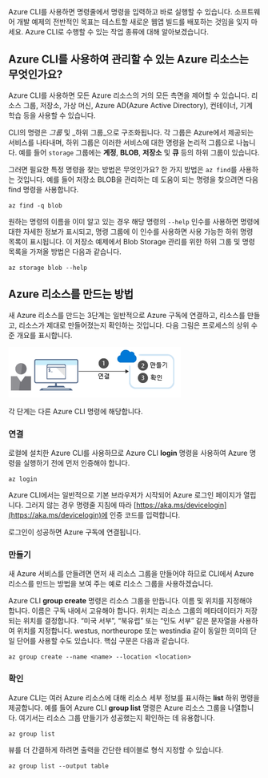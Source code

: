 Azure CLI를 사용하면 명령줄에서 명령을 입력하고 바로 실행할 수 있습니다. 소프트웨어 개발 예제의 전반적인 목표는 테스트할 새로운 웹앱 빌드를 배포하는 것임을 잊지 마세요. Azure CLI로 수행할 수 있는 작업 종류에 대해 알아보겠습니다.

## <a name="what-azure-resources-can-be-managed-using-the-azure-cli"></a>Azure CLI를 사용하여 관리할 수 있는 Azure 리소스는 무엇인가요?

Azure CLI를 사용하면 모든 Azure 리소스의 거의 모든 측면을 제어할 수 있습니다. 리소스 그룹, 저장소, 가상 머신, Azure AD(Azure Active Directory), 컨테이너, 기계 학습 등을 사용할 수 있습니다.

CLI의 명령은 _그룹_ 및 _하위 그룹_으로 구조화됩니다. 각 그룹은 Azure에서 제공되는 서비스를 나타내며, 하위 그룹은 이러한 서비스에 대한 명령을 논리적 그룹으로 나눕니다. 예를 들어 `storage` 그룹에는  **계정**, **BLOB**, **저장소** 및 **큐** 등의 하위 그룹이 있습니다.

그러면 필요한 특정 명령을 찾는 방법은 무엇인가요? 한 가지 방법은 `az find`를 사용하는 것입니다. 예를 들어 저장소 BLOB을 관리하는 데 도움이 되는 명령을 찾으려면 다음 find 명령을 사용합니다.

```azurecli
az find -q blob
```

원하는 명령의 이름을 이미 알고 있는 경우 해당 명령의 `--help` 인수를 사용하면 명령에 대한 자세한 정보가 표시되고, 명령 그룹에 이 인수를 사용하면 사용 가능한 하위 명령 목록이 표시됩니다. 이 저장소 예제에서 Blob Storage 관리를 위한 하위 그룹 및 명령 목록을 가져올 방법은 다음과 같습니다.

```azurecli
az storage blob --help
```

## <a name="how-to-create-an-azure-resource"></a>Azure 리소스를 만드는 방법

새 Azure 리소스를 만드는 3단계는 일반적으로 Azure 구독에 연결하고, 리소스를 만들고, 리소스가 제대로 만들어졌는지 확인하는 것입니다. 다음 그림은 프로세스의 상위 수준 개요를 표시합니다.

![명령줄 인터페이스를 사용하여 Azure 리소스를 만드는 단계를 보여 주는 그림](../media/4-create-resources-overview.png)

각 단계는 다른 Azure CLI 명령에 해당합니다.

### <a name="connect"></a>연결

로컬에 설치한 Azure CLI를 사용하므로 Azure CLI **login** 명령을 사용하여 Azure 명령을 실행하기 전에 먼저 인증해야 합니다.

```azurecli
az login
```

Azure CLI에서는 일반적으로 기본 브라우저가 시작되어 Azure 로그인 페이지가 열립니다. 그러지 않는 경우 명령줄 지침에 따라 [https://aka.ms/devicelogin](https://aka.ms/devicelogin)에 인증 코드를 입력합니다.

로그인이 성공하면 Azure 구독에 연결됩니다.

### <a name="create"></a>만들기

새 Azure 서비스를 만들려면 먼저 새 리소스 그룹을 만들어야 하므로 CLI에서 Azure 리소스를 만드는 방법을 보여 주는 예로 리소스 그룹을 사용하겠습니다.

Azure CLI **group create** 명령은 리소스 그룹을 만듭니다. 이름 및 위치를 지정해야 합니다. 이름은 구독 내에서 고유해야 합니다. 위치는 리소스 그룹의 메타데이터가 저장되는 위치를 결정합니다. “미국 서부”, “북유럽” 또는 “인도 서부” 같은 문자열을 사용하여 위치를 지정합니다. westus, northeurope 또는 westindia 같이 동일한 의미의 단일 단어를 사용할 수도 있습니다. 핵심 구문은 다음과 같습니다.

```azurecli
az group create --name <name> --location <location>
```

### <a name="verify"></a>확인

Azure CLI는 여러 Azure 리소스에 대해 리소스 세부 정보를 표시하는 **list** 하위 명령을 제공합니다. 예를 들어 Azure CLI **group list** 명령은 Azure 리소스 그룹을 나열합니다. 여기서는 리소스 그룹 만들기가 성공했는지 확인하는 데 유용합니다.

```azurecli
az group list
```

뷰를 더 간결하게 하려면 출력을 간단한 테이블로 형식 지정할 수 있습니다.

```azurecli
az group list --output table
```
